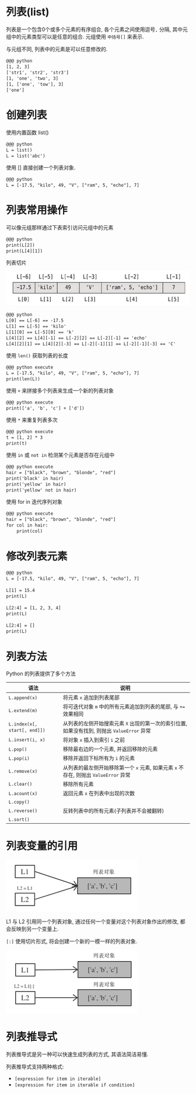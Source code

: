 <!SLIDE>
# 列表(list)

列表是一个包含0个或多个元素的有序组合, 各个元素之间使用逗号`,` 分隔, 其中元组中的元素类型可以是任意的组合. 元组使用 `中括号[]` 来表示.

与元组不同, 列表中的元素是可以任意修改的.

    @@@ python
    [1, 2, 3]
    ['str1', 'str2', 'str3']
    [1, 'one', 'two', 3]
    [1, ['one', 'tow'], 3]
    ['one']

<!SLIDE transition=turnUp>
# 创建列表

使用内置函数 list()

    @@@ python
    L = list()
    L = list('abc')

使用 [] 直接创建一个列表对象.

    @@@ python
    L = [-17.5, "kilo", 49, "V", ["ram", 5, "echo"], 7]

<!SLIDE transition=turnUp>
# 列表常用操作

可以像元组那样通过下表索引访问元组中的元素

    @@@ python
    print(L[2])
    print(L[4][1])

列表切片

![string_com2.png](../_images/collectiontype/list_slicing.png)

    @@@ python
    L[0] == L[-6] == -17.5
    L[1] == L[-5] == 'kilo'
    L[1][0] == L[-5][0] == 'k'
    L[4][2] == L[4][-1] == L[-2][2] == L[-2][-1] == 'echo'
    L[4][2][1] == L[4][2][-3] == L[-2][-1][1] == L[-2][-1][-3] == 'C'

使用 `len()` 获取列表的长度

    @@@ python execute
    L = [-17.5, "kilo", 49, "V", ["ram", 5, "echo"], 7]
    print(len(L))

使用 `+` 来拼接多个列表来生成一个新的列表对象

    @@@ python execute
    print(['a', 'b', 'c'] + ['d'])

使用 `*` 来重复列表多次

    @@@ python execute
    t = [1, 2] * 3
    print(t)

使用 `in` 或 `not in` 检测某个元素是否存在元组中

    @@@ python execute
    hair = ["black", "brown", "blonde", "red"]
    print('black' in hair)
    print('yellow' in hair)
    print('yellow' not in hair)

使用 for in 迭代序列对象

    @@@ python execute
    hair = ["black", "brown", "blonde", "red"]
    for col in hair:
        print(col)

<!SLIDE transition=turnUp>
# 修改列表元素

    @@@ python
    L = [-17.5, "kilo", 49, "V", ["ram", 5, "echo"], 7]

    L[1] = 15.4
    print(L)

    L[2:4] = [1, 2, 3, 4]
    print(L)

    L[2:4] = []
    print(L)


<!SLIDE transition=turnUp>
# 列表方法

Python 的列表提供了多个方法

| 语法 | 说明
| ---- | --- |
| `L.append(x)`    | 将元素 `x` 追加到列表尾部 |
| `L.extend(m)`    | 将可迭代对象 `m` 中的所有元素追加到列表的尾部, 与 `+=` 效果相同 |
| `L.index(x[, start[, end]])` | 从列表的左侧开始搜索元素 `X` 出现的第一次的索引位置, 如果没有找到, 则抛出 `ValueError` 异常 |
| `L.insert(i, x)` | 将对象 `x` 插入到索引 `i` 之前 |
| `L.pop()`        | 移除最右边的一个元素, 并返回移除的元素 |
| `L.pop(i)`       | 移除并返回下标所有为 `i` 的元素 |
| `L.remove(x)`    | 从列表的最左侧开始移除第一个 `x` 元素, 如果元素 `x` 不存在, 则抛出 `ValueError` 异常 |
| `L.clear()`       | 移除所有元素 |
| `L.acount(x)`    | 返回元素 `x` 在列表中出现的次数 |
| `L.copy()`       | |
| `L.reverse()`    | 反转列表中的所有元素(子列表并不会被翻转) |
| `L.sort()`       | |

<!SLIDE transition=turnUp>
# 列表变量的引用

![list_reference.png](../_images/collectiontype/list_reference.png)

L1 与 L2 引用同一个列表对象, 通过任何一个变量对这个列表对象作出的修改, 都会反映到另一个变量上.

`[:]`
使用切片形式, 将会创建一个新的一模一样的列表对象.

![list_reference.png](../_images/collectiontype/list_reference_copy.png)

<!SLIDE transition=turnUp>
# 列表推导式

列表推导式是另一种可以快速生成列表的方式, 其语法简洁易懂.

列表推导式支持两种格式:

- `[expression for item in iterable]`
- `[expression for item in iterable if condition]`